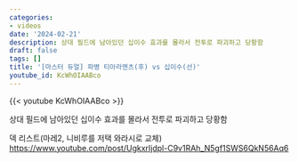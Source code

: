 ```yaml
---
categories:
- videos
date: '2024-02-21'
description: 상대 필드에 남아있던 십이수 효과를 몰라서 전투로 파괴하고 당황함
draft: false
tags: []
title: '[마스터 듀얼] 파병 티아라멘츠(후) vs 십이수(선)'
youtube_id: KcWhOIAABco
---
```



{{< youtube KcWhOIAABco >}}

상대 필드에 남아있던 십이수 효과를 몰라서 전투로 파괴하고 당황함

덱 리스트(마레2, 니비루를 저택 와라시로 교체)
https://www.youtube.com/post/UgkxrIjdpl-C9v1RAh_N5gf1SWS6QkN56Aq6